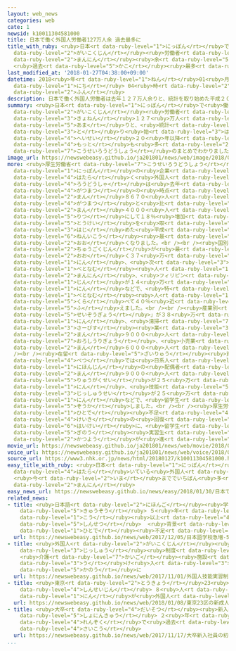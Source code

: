 ```yaml
---
layout: web_news
categories: web
cate: 1
newsid: k10011304581000
title: 日本で働く外国人労働者127万人余 過去最多に
title_with_ruby: <ruby>日本<rt data-ruby-level="1">にっぽん</rt></ruby>で<ruby>働<rt data-ruby-level="4">はたら</rt></ruby>く<ruby>外国人<rt
  data-ruby-level="2">がいこくじん</rt></ruby><ruby>労働者<rt data-ruby-level="4">ろうどうしゃ</rt></ruby>127<ruby>万人<rt
  data-ruby-level="2">まんにん</rt></ruby><ruby>余<rt data-ruby-level="5">よ</rt></ruby>
  <ruby>過去<rt data-ruby-level="5">かこ</rt></ruby><ruby>最多<rt data-ruby-level="4">さいた</rt></ruby>に
last_modified_at: '2018-01-27T04:38:00+09:00'
datetime: 2018<ruby>年<rt data-ruby-level="1">ねん</rt></ruby>01<ruby>月<rt data-ruby-level="1">がつ</rt></ruby>27<ruby>日<rt
  data-ruby-level="1">にち</rt></ruby> 04<ruby>時<rt data-ruby-level="2">じ</rt></ruby>38<ruby>分<rt
  data-ruby-level="2">ふん</rt></ruby>
description: 日本で働く外国人労働者は去年１２７万人余りと、統計を取り始めた平成２０年以降最も多くなったことが厚生労働省のまとめでわかりました。
summary: <ruby>日本<rt data-ruby-level="1">にっぽん</rt></ruby>で<ruby>働<rt data-ruby-level="4">はたら</rt></ruby>く<ruby>外国人<rt
  data-ruby-level="2">がいこくじん</rt></ruby><ruby>労働者<rt data-ruby-level="4">ろうどうしゃ</rt></ruby>は<ruby>去年<rt
  data-ruby-level="3">きょねん</rt></ruby>１２７<ruby>万人<rt data-ruby-level="2">まんにん</rt></ruby><ruby>余<rt
  data-ruby-level="5">あま</rt></ruby>りと、<ruby>統計<rt data-ruby-level="5">とうけい</rt></ruby>を<ruby>取<rt
  data-ruby-level="3">と</rt></ruby>り<ruby>始<rt data-ruby-level="3">はじ</rt></ruby>めた<ruby>平成<rt
  data-ruby-level="4">へいせい</rt></ruby>２０<ruby>年以降<rt data-ruby-level="6">ねんいこう</rt></ruby><ruby>最<rt
  data-ruby-level="4">もっと</rt></ruby>も<ruby>多<rt data-ruby-level="2">おお</rt></ruby>くなったことが<ruby>厚生労働省<rt
  data-ruby-level="7">こうせいろうどうしょう</rt></ruby>のまとめでわかりました。
image_url: https://newswebeasy.github.io/ja201801/news/web/image/2018/01/27/K10011304581_1801270511_1801270526_01_03.jpg
more: <ruby>厚生労働省<rt data-ruby-level="7">こうせいろうどうしょう</rt></ruby>によりますと、<ruby>日本<rt
  data-ruby-level="1">にっぽん</rt></ruby>の<ruby>企業<rt data-ruby-level="7">きぎょう</rt></ruby>で<ruby>働<rt
  data-ruby-level="4">はたら</rt></ruby>く<ruby>外国人<rt data-ruby-level="2">がいこくじん</rt></ruby><ruby>労働者<rt
  data-ruby-level="4">ろうどうしゃ</rt></ruby>は<ruby>去年<rt data-ruby-level="3">きょねん</rt></ruby>１０<ruby>月末<rt
  data-ruby-level="4">がつまつ</rt></ruby>の<ruby>時点<rt data-ruby-level="2">じてん</rt></ruby>で１２７<ruby>万<rt
  data-ruby-level="2">まん</rt></ruby>８６７０<ruby>人<rt data-ruby-level="1">にん</rt></ruby>と、おととしの１０<ruby>月末<rt
  data-ruby-level="4">がつまつ</rt></ruby>と<ruby>比<rt data-ruby-level="5">くら</rt></ruby>べて１９<ruby>万<rt
  data-ruby-level="2">まん</rt></ruby>４０００<ruby>人<rt data-ruby-level="1">にん</rt></ruby>、<ruby>率<rt
  data-ruby-level="5">りつ</rt></ruby>にして１８％<ruby>増加<rt data-ruby-level="5">ぞうか</rt></ruby>し、<ruby>統計<rt
  data-ruby-level="5">とうけい</rt></ruby>を<ruby>取<rt data-ruby-level="3">と</rt></ruby>り<ruby>始<rt
  data-ruby-level="3">はじ</rt></ruby>めた<ruby>平成<rt data-ruby-level="4">へいせい</rt></ruby>２０<ruby>年以降<rt
  data-ruby-level="6">ねんいこう</rt></ruby><ruby>最<rt data-ruby-level="4">もっと</rt></ruby>も<ruby>多<rt
  data-ruby-level="2">おお</rt></ruby>くなりました。<br /><br /><ruby>国別<rt data-ruby-level="4">くにべつ</rt></ruby>では<ruby>中国人<rt
  data-ruby-level="2">ちゅうごくじん</rt></ruby>が<ruby>最<rt data-ruby-level="4">もっと</rt></ruby>も<ruby>多<rt
  data-ruby-level="2">おお</rt></ruby>く３７<ruby>万<rt data-ruby-level="2">まん</rt></ruby>２０００<ruby>人<rt
  data-ruby-level="1">にん</rt></ruby>、<ruby>次<rt data-ruby-level="3">つ</rt></ruby>いで<ruby>ベトナム<rt
  data-ruby-level="1">べとなむ</rt></ruby><ruby>人<rt data-ruby-level="1">じん</rt></ruby>が２４<ruby>万人<rt
  data-ruby-level="2">まんにん</rt></ruby>、<ruby>フィリピン<rt data-ruby-level="1">ふぃりぴん</rt></ruby><ruby>人<rt
  data-ruby-level="1">じん</rt></ruby>が１４<ruby>万<rt data-ruby-level="2">まん</rt></ruby>６０００<ruby>人<rt
  data-ruby-level="1">にん</rt></ruby>などで、<ruby>特<rt data-ruby-level="4">とく</rt></ruby>に<ruby>ベトナム<rt
  data-ruby-level="1">べとなむ</rt></ruby><ruby>人<rt data-ruby-level="1">じん</rt></ruby>はおととしと<ruby>比<rt
  data-ruby-level="5">くら</rt></ruby>べて４０％<ruby>近<rt data-ruby-level="2">ちか</rt></ruby>く<ruby>増<rt
  data-ruby-level="5">ふ</rt></ruby>えました。<br /><br /><ruby>産業別<rt data-ruby-level="4">さんぎょうべつ</rt></ruby>では「<ruby>製造業<rt
  data-ruby-level="5">せいぞうぎょう</rt></ruby>」が３８<ruby>万<rt data-ruby-level="2">まん</rt></ruby>５０００<ruby>人<rt
  data-ruby-level="1">にん</rt></ruby>、<ruby>清掃<rt data-ruby-level="7">せいそう</rt></ruby>などの「<ruby>サービス<rt
  data-ruby-level="3">さーびす</rt></ruby><ruby>業<rt data-ruby-level="3">ぎょう</rt></ruby>」が１８<ruby>万<rt
  data-ruby-level="2">まん</rt></ruby>９０００<ruby>人<rt data-ruby-level="1">にん</rt></ruby>、コンビニエンスストアやスーパーマーケットなどの「<ruby>卸売業<rt
  data-ruby-level="7">おろしうりぎょう</rt></ruby>、<ruby>小売業<rt data-ruby-level="3">こうりぎょう</rt></ruby>」が１６<ruby>万<rt
  data-ruby-level="2">まん</rt></ruby>６０００<ruby>人<rt data-ruby-level="1">にん</rt></ruby>などとなっています。<br
  /><br /><ruby>在留<rt data-ruby-level="5">ざいりゅう</rt></ruby><ruby>資格<rt data-ruby-level="5">しかく</rt></ruby><ruby>別<rt
  data-ruby-level="4">べつ</rt></ruby>では<ruby>日系人<rt data-ruby-level="6">にっけいじん</rt></ruby>や<ruby>日本人<rt
  data-ruby-level="1">にほんじん</rt></ruby>の<ruby>配偶者<rt data-ruby-level="7">はいぐうしゃ</rt></ruby>などが４５<ruby>万<rt
  data-ruby-level="2">まん</rt></ruby>９０００<ruby>人<rt data-ruby-level="1">にん</rt></ruby>、<ruby>留学生<rt
  data-ruby-level="5">りゅうがくせい</rt></ruby>が２５<ruby>万<rt data-ruby-level="2">まん</rt></ruby>９０００<ruby>人<rt
  data-ruby-level="1">にん</rt></ruby>、<ruby>技能<rt data-ruby-level="5">ぎのう</rt></ruby><ruby>実習生<rt
  data-ruby-level="3">じっしゅうせい</rt></ruby>が２５<ruby>万<rt data-ruby-level="2">まん</rt></ruby>７０００<ruby>人<rt
  data-ruby-level="1">にん</rt></ruby>などで、<ruby>留学生<rt data-ruby-level="5">りゅうがくせい</rt></ruby>はおよそ２４％<ruby>増加<rt
  data-ruby-level="5">ぞうか</rt></ruby>しました。<br /><br /><ruby>厚生労働省<rt data-ruby-level="7">こうせいろうどうしょう</rt></ruby>は「<ruby>人手<rt
  data-ruby-level="1">ひとで</rt></ruby><ruby>不足<rt data-ruby-level="4">ぶそく</rt></ruby>や<ruby>景気<rt
  data-ruby-level="4">けいき</rt></ruby>の<ruby>回復<rt data-ruby-level="5">かいふく</rt></ruby>を<ruby>背景<rt
  data-ruby-level="6">はいけい</rt></ruby>に、<ruby>留学生<rt data-ruby-level="5">りゅうがくせい</rt></ruby>のアルバイトや<ruby>技能<rt
  data-ruby-level="5">ぎのう</rt></ruby><ruby>実習生<rt data-ruby-level="3">じっしゅうせい</rt></ruby>の<ruby>活用<rt
  data-ruby-level="2">かつよう</rt></ruby>が<ruby>進<rt data-ruby-level="3">すす</rt></ruby>んでいる」としています。
movie_url: https://newswebeasy.github.io/ja201801/news/web/movie/2018/01/27/k10011304581_201801270512_201801270526.mp4
voice_url: https://newswebeasy.github.io/ja201801/news/web/voice/2018/01/27/k10011304581_201801270512_201801270526.mp3
source_url: https://www3.nhk.or.jp/news/html/20180127/k10011304581000.html
easy_title_with_ruby: <ruby>日本<rt data-ruby-level="1">にっぽん</rt></ruby>で<ruby>働<rt
  data-ruby-level="4">はたら</rt></ruby>いている<ruby>外国人<rt data-ruby-level="2">がいこくじん</rt></ruby>
  <ruby>今<rt data-ruby-level="2">いま</rt></ruby>まででいちばん<ruby>多<rt data-ruby-level="2">おお</rt></ruby>い１２７<ruby>万人<rt
  data-ruby-level="2">まんにん</rt></ruby>
easy_news_url: https://newswebeasy.github.io/news/easy/2018/01/30/日本で働いている外国人-今まででいちばん多い127万人
related_news:
- title: <ruby>日本語<rt data-ruby-level="2">にほんご</rt></ruby><ruby>学校<rt data-ruby-level="1">がっこう</rt></ruby><ruby>急増<rt
    data-ruby-level="5">きゅうぞう</rt></ruby> ５<ruby>年<rt data-ruby-level="1">ねん</rt></ruby>で200<ruby>校<rt
    data-ruby-level="1">こう</rt></ruby><ruby>以上<rt data-ruby-level="4">いじょう</rt></ruby><ruby>新設<rt
    data-ruby-level="5">しんせつ</rt></ruby>  <ruby>背景<rt data-ruby-level="6">はいけい</rt></ruby>に<ruby>人手<rt
    data-ruby-level="1">ひとで</rt></ruby><ruby>不足<rt data-ruby-level="4">ぶそく</rt></ruby>か
  url: https://newswebeasy.github.io/news/web/2017/12/05/日本語学校急増-5年で200校以上新設-背景に人手不足か
- title: <ruby>外国人<rt data-ruby-level="2">がいこくじん</rt></ruby><ruby>技能<rt data-ruby-level="5">ぎのう</rt></ruby><ruby>実習<rt
    data-ruby-level="3">じっしゅう</rt></ruby><ruby>制度<rt data-ruby-level="5">せいど</rt></ruby>
    <ruby>介護<rt data-ruby-level="7">かいご</rt></ruby><ruby>施設<rt data-ruby-level="7">しせつ</rt></ruby>でも<ruby>受<rt
    data-ruby-level="3">う</rt></ruby>け<ruby>入<rt data-ruby-level="3">い</rt></ruby>れ<ruby>可能<rt
    data-ruby-level="5">かのう</rt></ruby>に
  url: https://newswebeasy.github.io/news/web/2017/11/01/外国人技能実習制度-介護施設でも受け入れ可能に
- title: <ruby>東京<rt data-ruby-level="2">とうきょう</rt></ruby>23<ruby>区<rt data-ruby-level="3">く</rt></ruby>の<ruby>新成人<rt
    data-ruby-level="4">しんせいじん</rt></ruby> ８<ruby>人<rt data-ruby-level="1">にん</rt></ruby>に１<ruby>人<rt
    data-ruby-level="1">にん</rt></ruby>が<ruby>外国人<rt data-ruby-level="2">がいこくじん</rt></ruby>
  url: https://newswebeasy.github.io/news/web/2018/01/08/東京23区の新成人-8人に1人が外国人
- title: <ruby>大卒<rt data-ruby-level="4">だいそつ</rt></ruby><ruby>新入社員<rt data-ruby-level="3">しんにゅうしゃいん</rt></ruby>の<ruby>初任給<rt
    data-ruby-level="5">しょにんきゅう</rt></ruby> ２<ruby>年<rt data-ruby-level="1">ねん</rt></ruby><ruby>連続<rt
    data-ruby-level="4">れんぞく</rt></ruby>で<ruby>過去<rt data-ruby-level="5">かこ</rt></ruby><ruby>最高<rt
    data-ruby-level="4">さいこう</rt></ruby>
  url: https://newswebeasy.github.io/news/web/2017/11/17/大卒新入社員の初任給-2年連続で過去最高
...
```

